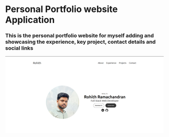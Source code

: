 # Personal Portfolio website Application

### This is the personal portfolio website for myself adding and showcasing the experience, key project, contact details and social links

![alt text](assets/image.png)